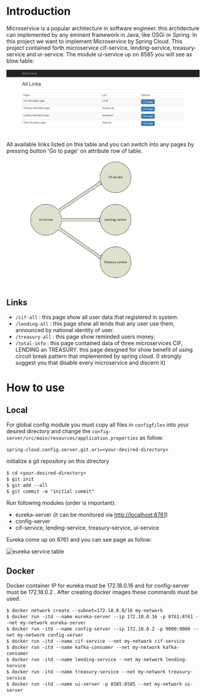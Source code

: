 # Introduction
Microservice is a popular architecture in software engineer. this architecture
can implemented by any eminent framework in Java, like OSGi or Spring. In this 
project we want to implement Microservice by Spring Cloud.
This project contained forth microservice cif-service, lending-service, treasury-service
and ui-service. The module ui-service up on 8585 you will see as blow table:


 ![home page screenshoe](pics/home-page.JPG)
 
 
 All available links listed on this table and you can switch into any pages by
 pressing button 'Go to page' on attribute row of table.
 
 
 ![service map](pics/service-map.JPG)
 
 
 ## Links
 * ```/cif-all``` : this page show all user data that registered in system.
 * ```/lending-all``` : this page show all lends that any user use them, announced by
 national identity of user.
 * ```/treasury-all``` : this page show reminded users money.
 * ```/total-info``` : this page contained data of three microservices CIF, LENDING an TREASURY. this 
 page designed for show benefit of using circuit break pattern that implemented by spring cloud. (I strongly suggest you
 that disable every microservice and discern it)
 
 # How to use
 ## Local
 For global config module you must copy all files in ```configfiles``` into your desired directory and change the
 ```config-server/src/main/resources/application.properties``` as follow:
 
 ```
 spring.cloud.config.server.git.uri=<your-desired-directory>
 ```
 
 initialize a git repository on this directory
 
 ```
 $ cd <your-desired-directory>
 $ git init
 $ git add --all
 $ git commit -m "initial commit"
 ```
 
 Run following modules (order is important):
 * eureka-server (it can be monitored via [http://localhost:8761](http://localhost:8761)) 
 * config-server 
 * cif-service, lending-service, treasury-service, ui-service
 
 Eureka come up on 8761 and you can see page as follow:
 
 ![eureka service table](pics/eureka-service-table.JPG)
 
 ## Docker
 Docker container IP for eureka must be 172.18.0.16 and for config-server must be 172.18.0.2 . After creating 
 docker images these commands must be used.
 
 ```
 $ docker network create --subnet=172.18.0.0/16 my-network
 $ docker run -itd --name eureka-server --ip 172.18.0.16 -p 8761:8761 --net my-network eureka-server
 $ docker run -itd --name config-server --ip 172.18.0.2 -p 9000:9000 --net my-network config-server
 $ docker run -itd --name cif-service --net my-network cif-service
 $ docker run -itd --name kafka-consumer --net my-network kafka-consumer
 $ docker run -itd --name lending-service --net my-network lending-service
 $ docker run -itd --name treasury-service --net my-network treasury-service
 $ docker run -itd --name ui-server -p 8585:8585 --net my-network ui-server
 ```
 